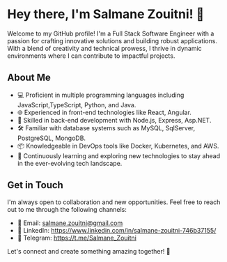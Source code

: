 # Hey there, I'm Salmane Zouitni! 👋

Welcome to my GitHub profile! I'm a Full Stack Software Engineer with a passion for crafting innovative solutions and building robust applications. With a blend of creativity and technical prowess, I thrive in dynamic environments where I can contribute to impactful projects.

## About Me

- 💻 Proficient in multiple programming languages including JavaScript,TypeScript, Python, and Java.
- 🌐 Experienced in front-end technologies like React, Angular.
- 🚀 Skilled in back-end development with Node.js, Express, Asp.NET.
- 🛠️ Familiar with database systems such as MySQL, SqlServer, PostgreSQL, MongoDB.
- 📦 Knowledgeable in DevOps tools like Docker, Kubernetes, and AWS.
- 🧠 Continuously learning and exploring new technologies to stay ahead in the ever-evolving tech landscape.


## Get in Touch

I'm always open to collaboration and new opportunities. Feel free to reach out to me through the following channels:

- 📧 Email: salmane.zouitni@gmail.com
- 💬 LinkedIn: https://www.linkedin.com/in/salmane-zouitni-746b37155/
- 📩 Telegram: https://t.me/Salmane_Zouitni

Let's connect and create something amazing together! 🚀
